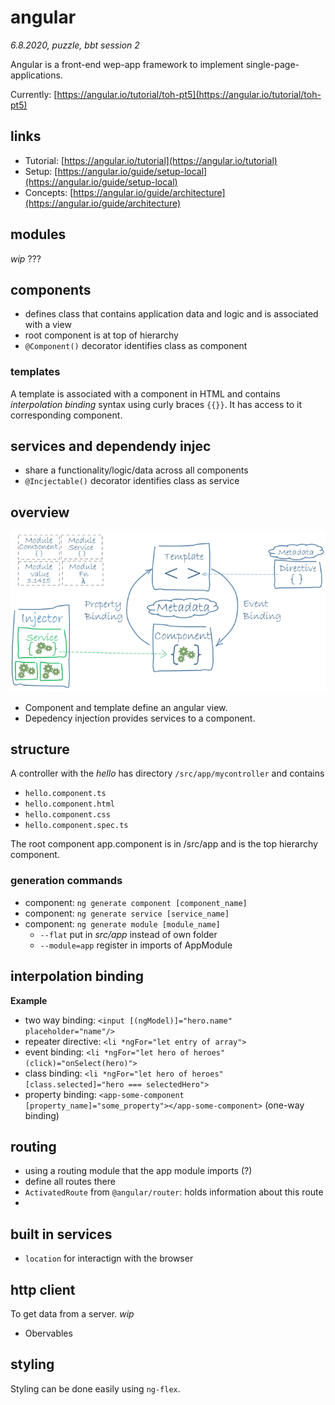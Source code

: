 # angular

*6.8.2020, puzzle, bbt session 2*

Angular is a front-end wep-app framework to implement single-page-applications.

Currently: [https://angular.io/tutorial/toh-pt5](https://angular.io/tutorial/toh-pt5)

## links

- Tutorial: [https://angular.io/tutorial](https://angular.io/tutorial)
- Setup: [https://angular.io/guide/setup-local](https://angular.io/guide/setup-local)
- Concepts: [https://angular.io/guide/architecture](https://angular.io/guide/architecture)


## modules

_wip_
???

## components

- defines class that contains application data and logic and is associated with a view
- root component is at top of hierarchy
- `@Component()` decorator identifies class as component

### templates
A template is associated with a component in HTML and contains _interpolation binding_ syntax using curly braces `{{}}`.
It has access to it corresponding component.

## services and dependendy injec

- share a functionality/logic/data across all components
- `@Incjectable()` decorator identifies class as service

## overview

![Angular Overview](/images/angular_overview.png)

- Component and template define an angular view.
- Depedency injection provides services to a component.

## structure

A controller with the _hello_ has directory `/src/app/mycontroller` and contains
- `hello.component.ts`
- `hello.component.html`
- `hello.component.css`
- `hello.component.spec.ts`

The root component app.component is in /src/app and is the top hierarchy component.

### generation commands
- component: `ng generate component [component_name]`
- component: `ng generate service [service_name]`
- component: `ng generate module [module_name]`
  - `--flat` put in _src/app_ instead of own folder
  - `--module=app` register in imports of AppModule

## interpolation binding
**Example**
- two way binding: `<input [(ngModel)]="hero.name" placeholder="name"/>`
- repeater directive: `<li *ngFor="let entry of array">`
- event binding: `<li *ngFor="let hero of heroes" (click)="onSelect(hero)">`
- class binding: `<li *ngFor="let hero of heroes" [class.selected]="hero === selectedHero">`
- property binding: `<app-some-component [property_name]="some_property"></app-some-component>` (one-way binding)

## routing

- using a routing module that the app module imports (?)
- define all routes there
- `ActivatedRoute` from `@angular/router`: holds information about this route
-

## built in services

- `location` for interactign with the browser

## http client

To get data from a server.
_wip_
- Obervables<T>


## styling

Styling can be done easily using `ng-flex`.
